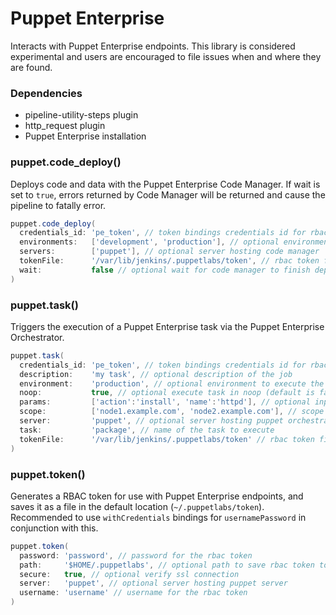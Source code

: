 # Puppet Enterprise

Interacts with Puppet Enterprise endpoints. This library is considered experimental and users are encouraged to file issues when and where they are found.

### Dependencies

- pipeline-utility-steps plugin
- http_request plugin
- Puppet Enterprise installation

### puppet.code_deploy()
Deploys code and data with the Puppet Enterprise Code Manager. If wait is set to `true`, errors returned by Code Manager will be returned and cause the pipeline to fatally error.

```groovy
puppet.code_deploy(
  credentials_id: 'pe_token', // token bindings credentials id for rbac token; mutually exclusive with token
  environments:   ['development', 'production'], // optional environments to deploy (default is to deploy all environments)
  servers:        ['puppet'], // optional server hosting code manager
  tokenFile:      '/var/lib/jenkins/.puppetlabs/token', // rbac token file location for deploying with code manager; mutually exclusive with credential_id
  wait:           false // optional wait for code manager to finish deployment
)
```

### puppet.task()
Triggers the execution of a Puppet Enterprise task via the Puppet Enterprise Orchestrator.

```groovy
puppet.task(
  credentials_id: 'pe_token', // token bindings credentials id for rbac token; mutually exclusive with token
  description:    'my task', // optional description of the job
  environment:    'production', // optional environment to execute the task on (default is production)
  noop:           true, // optional execute task in noop (default is false)
  params:         ['action':'install', 'name':'httpd'], // optional input parameters (default is empty)
  scope:          ['node1.example.com', 'node2.example.com'], // scope for deployment (if string, will be passed as `node_group` or `application`; if array of strings, will be passed as `nodes` or `query`; internal logic attempts to correctly determine which)
  server:         'puppet', // optional server hosting puppet orchestrator
  task:           'package', // name of the task to execute
  tokenFile:      '/var/lib/jenkins/.puppetlabs/token' // rbac token file location for deploying with code manager; mutually exclusive with credential_id
)
```

### puppet.token()
Generates a RBAC token for use with Puppet Enterprise endpoints, and saves it as a file in the default location (`~/.puppetlabs/token`). Recommended to use `withCredentials` bindings for `usernamePassword` in conjunction with this.

```groovy
puppet.token(
  password: 'password', // password for the rbac token
  path:     '$HOME/.puppetlabs', // optional path to save rbac token to
  secure:   true, // optional verify ssl connection
  server:   'puppet', // optional server hosting puppet server
  username: 'username' // username for the rbac token
)
```
